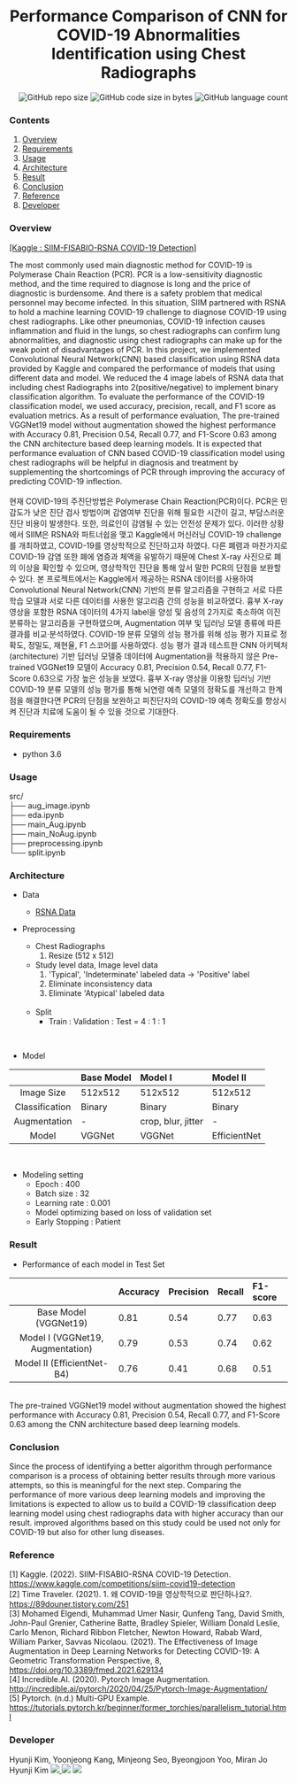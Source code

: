 # <div align=center> Performance Comparison of CNN for COVID-19 Abnormalities Identification using Chest Radiographs </div>

<div align=right> <img alt="GitHub repo size" src="https://img.shields.io/github/repo-size/HJK02130/Performance-Comparison-of-CNN-for-COVID-19-Abnormalities-Identification-using-Chest-Radiographs?style=flat-square"> <img alt="GitHub code size in bytes" src="https://img.shields.io/github/languages/code-size/HJK02130/Performance-Comparison-of-CNN-for-COVID-19-Abnormalities-Identification-using-Chest-Radiographs?style=flat-square"> <img alt="GitHub language count" src="https://img.shields.io/github/languages/count/HJK02130/Performance-Comparison-of-CNN-for-COVID-19-Abnormalities-Identification-using-Chest-Radiographs?style=flat-square"> </div>

### Contents
1. [Overview](#overview)
2. [Requirements](#requirements)
3. [Usage](#usage)
4. [Architecture](#architecture)
5. [Result](#result)
6. [Conclusion](#conclusion)
7. [Reference](#reference)
8. [Developer](#developer)

### Overview
[[Kaggle : SIIM-FISABIO-RSNA COVID-19 Detection]](https://www.kaggle.com/competitions/siim-covid19-detection/)<br/>

The most commonly used main diagnostic method for COVID-19 is Polymerase Chain Reaction (PCR). PCR is a low-sensitivity diagnostic method, and the time required to diagnose is long and the price of diagnostic is burdensome. And there is a safety problem that medical personnel may become infected. In this situation, SIIM partnered with RSNA to hold a machine learning COVID-19 challenge to diagnose COVID-19 using chest radiographs. Like other pneumonias, COVID-19 infection causes inflammation and fluid in the lungs, so chest radiographs can confirm lung abnormalities, and diagnostic using chest radiographs can make up for the weak point of disadvantages of PCR. In this project, we implemented Convolutional Neural Network(CNN) based classification using RSNA data provided by Kaggle and compared the performance of models that using different data and model. We reduced the 4 image labels of RSNA data that including chest Radiographs into 2(positive/negative) to implement binary classification algorithm. To evaluate the performance of the COVID-19 classification model, we used accuracy, precision, recall, and F1 score as evaluation metrics. As a result of performance evaluation, The pre-trained VGGNet19 model without augmentation showed the highest performance with Accuracy 0.81, Precision 0.54, Recall 0.77, and F1-Score 0.63 among the CNN architecture based deep learning models. It is expected that performance evaluation of CNN based COVID-19 classification model using chest radiographs will be helpful in diagnosis and treatment by supplementing the shortcomings of PCR through improving the accuracy of predicting COVID-19 inflection.
<br/><br/>
현재 COVID-19의 주진단방법은 Polymerase Chain Reaction(PCR)이다. PCR은 민감도가 낮은 진단 검사 방법이며 감염여부 진단을 위해 필요한 시간이 길고, 부담스러운 진단 비용이 발생한다. 또한, 의료인이 감염될 수 있는 안전성 문제가 있다. 이러한 상황에서 SIIM은 RSNA와 파트너쉽을 맺고 Kaggle에서 머신러닝 COVID-19 challenge를 개최하였고, COVID-19를 영상학적으로 진단하고자 하였다. 다른 폐렴과 마찬가지로 COVID-19 감염 또한 폐에 염증과 체액을 유발하기 때문에 Chest X-ray 사진으로 폐의 이상을 확인할 수 있으며, 영상학적인 진단을 통해 앞서 말한 PCR의 단점을 보완할 수 있다. 본 프로젝트에서는 Kaggle에서 제공하는 RSNA 데이터를 사용하여 Convolutional Neural Network(CNN) 기반의 분류 알고리즘을 구현하고 서로 다른 학습 모델과 서로 다른 데이터를 사용한 알고리즘 간의 성능을 비교하였다. 흉부 X-ray 영상을 포함한 RSNA 데이터의 4가지 label을 양성 및 음성의 2가지로 축소하여 이진 분류하는 알고리즘을 구현하였으며, Augmentation 여부 및 딥러닝 모델 종류에 따른 결과를 비교·분석하였다. COVID-19 분류 모델의 성능 평가를 위해 성능 평가 지표로 정확도, 정밀도, 재현율, F1 스코어를 사용하였다. 성능 평가 결과 테스트한 CNN 아키텍처(architecture) 기반 딥러닝 모델중 데이터에 Augmentation을 적용하지 않은 Pre-trained VGGNet19 모델이 Accuracy 0.81, Precision 0.54, Recall 0.77, F1-Score 0.63으로 가장 높은 성능을 보였다. 흉부 X-ray 영상을 이용항 딥러닝 기반 COVID-19 분류 모델의 성능 평가를 통해 뇌연령 예측 모델의 정확도를 개선하고 한계점을 해결한다면 PCR의 단점을 보완하고 피진단자의 COVID-19 예측 정확도를 향상시켜 진단과 치료에 도움이 될 수 있을 것으로 기대한다.


### Requirements
+ python 3.6

### Usage
src/<br/>
├── aug_image.ipynb<br/>
    ├── eda.ipynb<br/>
    ├── main_Aug.ipynb<br/>
    ├── main_NoAug.ipynb<br/>
    ├── preprocessing.ipynb<br/>
    └── split.ipynb<br/>

### Architecture
+ Data
	+ [RSNA Data](https://www.kaggle.com/competitions/siim-covid19-detection/data)
		<br/>

+ Preprocessing
	+ Chest Radiographs
		1. Resize (512 x 512)
	+ Study level data, Image level data
		1. 'Typical', 'Indeterminate' labeled data → 'Positive' label
		2. Eliminate inconsistency data
		3. Eliminate 'Atypical' labeled data
		<br/>
	+ Split
		+ Train : Validation : Test = 4 : 1 : 1<br/>
<br/>

+ Model

||Base Model|Model I|Model II|
|:---:|:---|:---|:---|
|Image Size|512x512|512x512|512x512|
|Classification|Binary|Binary|Binary|
|Augmentation|-|crop, blur, jitter|-|
|Model|VGGNet|VGGNet|EfficientNet|

<br/>

+ Modeling setting
	+ Epoch : 400
	+ Batch size : 32
	+ Learning rate : 0.001
	+ Model optimizing based on loss of validation set
	+ Early Stopping : Patient 

### Result
+ Performance of each model in Test Set

||Accuracy|Precision|Recall|F1-score|
|:---:|:---|:---|:---|:---|
|Base Model (VGGNet19)|0.81|0.54|0.77|0.63|
|Model I (VGGNet19, Augmentation)|0.79|0.53|0.74|0.62|
|Model II (EfficientNet-B4)|0.76|0.41|0.68|0.51|
<br/>
The pre-trained VGGNet19 model without augmentation showed the highest performance with Accuracy 0.81, Precision 0.54, Recall 0.77, and F1-Score 0.63 among the CNN architecture based deep learning models.

### Conclusion
Since the process of identifying a better algorithm through performance comparison is a process of obtaining better results through more various attempts, so this is meaningful for the next step. Comparing the performance of more various deep learning models and improving the limitations is expected to allow us to build a COVID-19 classification deep learning model using chest radiographs data with higher accuracy than our result. improved algorithms based on this study could be used not only for COVID-19 but also for other lung diseases.

### Reference
[1] Kaggle. (2022). SIIM-FISABIO-RSNA COVID-19 Detection. https://www.kaggle.com/competitions/siim-covid19-detection<br/>
[2] Time Traveler. (2021). 1. 왜 COVID-19을 영상학적으로 판단하나요?. https://89douner.tistory.com/251<br/>
[3] Mohamed Elgendi, Muhammad Umer Nasir, Qunfeng Tang, David Smith, John-Paul Grenier, Catherine Batte, Bradley Spieler, William Donald Leslie, Carlo Menon, Richard Ribbon Fletcher, Newton Howard, Rabab Ward, William Parker, Savvas Nicolaou. (2021). The Effectiveness of Image Augmentation in Deep Learning Networks for Detecting COVID-19: A Geometric Transformation Perspective, 8, https://doi.org/10.3389/fmed.2021.629134<br/>
[4] Incredible.AI. (2020). Pytorch Image Augmentation. http://incredible.ai/pytorch/2020/04/25/Pytorch-Image-Augmentation/<br/>
[5] Pytorch. (n.d.) Multi-GPU Example. https://tutorials.pytorch.kr/beginner/former_torchies/parallelism_tutorial.html

### Developer
Hyunji Kim, Yoonjeong Kang, Minjeong Seo, Byeongjoon Yoo, Miran Jo <br/>
Hyunji Kim <a href="mailto:hjk02130@gmail.com"> <img src ="https://img.shields.io/badge/Gmail-EA4335.svg?&style=flat-squar&logo=Gmail&logoColor=white"/> </a> 
[<img src="https://img.shields.io/badge/Notion-000000?style=flat-square&logo=Notion&logoColor=white"/>](https://read-me.notion.site/Hyunji-Kim-9dbdb62cc84347feb85b3c58225bb63b)
	<a href = "https://github.com/HJK02130"> <img src ="https://img.shields.io/badge/Github-181717.svg?&style=flat-squar&logo=Github&logoColor=white"/> </a>
